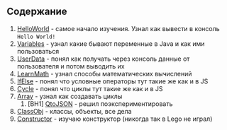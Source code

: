## Содержание
1. [HelloWorld](https://github.com/danyasatsuk/learnjava/blob/master/learndocs/HelloWorld.md) - самое начало изучения. Узнал как вывести в консоль `Hello World!`
2. [Variables](https://github.com/danyasatsuk/learnjava/blob/master/learndocs/Variables.md) - узнал какие бывают переменные в Java и как ими пользоваться
3. [UserData](https://github.com/danyasatsuk/learnjava/blob/master/learndocs/UserData.md) - понял как получать через консоль данные от пользователя и потом выводить их
4. [LearnMath](https://github.com/danyasatsuk/learnjava/blob/master/learndocs/LearnMath.md) - узнал способы математических вычислений
5. [IfElse](https://github.com/danyasatsuk/learnjava/blob/master/learndocs/IfElse.md) - понял что условные операторы тут такие же как и в JS
6. [Cycle](https://github.com/danyasatsuk/learnjava/blob/master/learndocs/Cycle.md) - понял что циклы тут такие же как и в JS
7. [Array](https://github.com/danyasatsuk/learnjava/blob/master/learndocs/Array.md) - узнал как создавать циклы
    1. [ВН1] [QtoJSON](https://github.com/danyasatsuk/learnjava/blob/master/learndocs/QtoJSON.md) - решил поэкспериментировать
8. [ClassObj](https://github.com/danyasatsuk/learnjava/blob/master/learndocs/ClassObj.md) - классы, объекты, все дела
8. [Constructor](https://github.com/danyasatsuk/learnjava/blob/master/learndocs/Constructor.md) - изучаю конструктор (никогда так в Lego не играл)